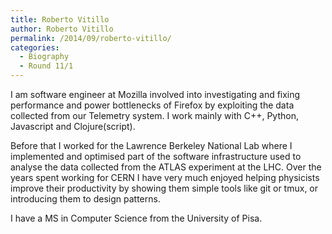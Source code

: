 ```yaml
---
title: Roberto Vitillo
author: Roberto Vitillo
permalink: /2014/09/roberto-vitillo/
categories:
  - Biography
  - Round 11/1
---
```

I am software engineer at Mozilla involved into investigating and fixing performance and power bottlenecks of Firefox by exploiting the data collected from our Telemetry system. I work mainly with C++, Python, Javascript and Clojure(script).

Before that I worked for the Lawrence Berkeley National Lab where I implemented and optimised part of the software infrastructure used to analyse the data collected from the ATLAS experiment at the LHC. Over the years spent working for CERN I have very much enjoyed helping physicists improve their productivity by showing them simple tools like git or tmux, or introducing them to design patterns.

I have a MS in Computer Science from the University of Pisa.
